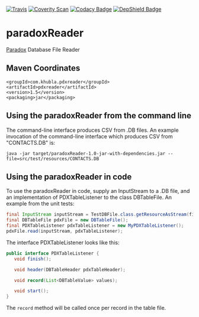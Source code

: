 [![Travis](https://travis-ci.org/teverett/paradoxReader.svg?branch=master)](https://travis-ci.org/teverett/paradoxReader)
[![Coverity Scan](https://img.shields.io/coverity/scan/3997.svg)](https://scan.coverity.com/projects/teverett-paradoxreader)
[![Codacy Badge](https://api.codacy.com/project/badge/Grade/0879c97ba4134bacace2e0260d8547da)](https://www.codacy.com/app/teverett/paradoxReader?utm_source=github.com&amp;utm_medium=referral&amp;utm_content=teverett/paradoxReader&amp;utm_campaign=Badge_Grade)
[![DepShield Badge](https://depshield.sonatype.org/badges/teverett/paradoxReader/depshield.svg)](https://depshield.github.io)

paradoxReader
=============

[Paradox](https://en.wikipedia.org/wiki/Paradox_(database)) Database File Reader

Maven Coordinates
-------------

```
<groupId>com.khubla.pdxreader</groupId>
<artifactId>pdxreader</artifactId>
<version>1.5</version>
<packaging>jar</packaging>
```

Using the paradoxReader from the command line
-------------

The command-line interface produces CSV from .DB files.  An example invocation of the command-line interface which produces CSV from "CONTACTS.DB" is:

`java -jar target/paradoxReader-1.0-jar-with-dependencies.jar --file=src/test/resources/CONTACTS.DB`

Using the paradoxReader in code
--------------

To use the paradoxReader in code, supply an InputStream to a .DB file, and an implementation of PDXTableListener to the class DBTableFile.  An example from the unit tests:

```java
final InputStream inputStream = TestDBFile.class.getResourceAsStream(filename);
final DBTableFile pdxFile = new DBTableFile();
final PDXTableListener pdxTableListener = new MyPDXTableListener();
pdxFile.read(inputStream, pdxTableListener);
```

The interface PDXTableListener looks like this:

```java
public interface PDXTableListener {
   void finish();

   void header(DBTableHeader pdxTableHeader);

   void record(List<DBTableValue> values);

   void start();
}
```

The `record` method will be called once per record in the table file.


